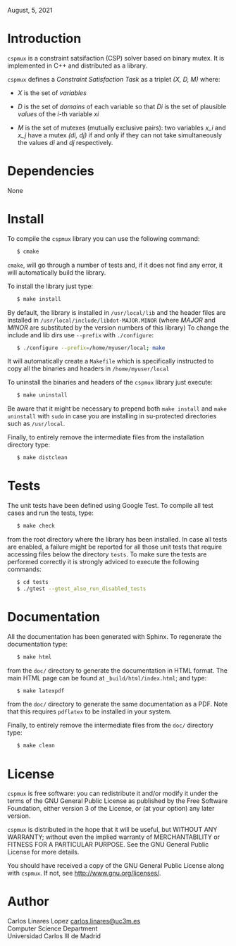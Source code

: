 August, 5, 2021

# Introduction #

`cspmux` is a constraint satsifaction (CSP) solver based on binary mutex. It is implemented in C++ and distributed as a library.

`cspmux` defines a *Constraint Satisfaction Task* as a triplet *(X, D, M)* where:

* *X* is the set of *variables*

* *D* is the set of *domains* of each variable so that *Di* is the set of plausible *values* of the *i*-th variable *xi*

* *M* is the set of mutexes (mutually exclusive pairs): two variables *x_i* and *x_j*  have a mutex *(di, dj)* if and only if they can not take simultaneously the values *di* and *dj* respectively.


# Dependencies #

None


# Install #

To compile the `cspmux` library you can use the following command:

```bash
   $ cmake
```

`cmake`, will go through a number of tests and, if it does not find any error, it will automatically build the library.

To install the library just type:

```bash
   $ make install
```    

By default, the library is installed in `/usr/local/lib` and the header files are installed in `/usr/local/include/libdot-MAJOR.MINOR` (where *MAJOR* and *MINOR* are substituted by the version numbers of this library) To change the include and lib dirs use `--prefix` with `./configure`:

```bash
   $ ./configure --prefix=/home/myuser/local; make
```

It will automatically create a `Makefile` which is specifically instructed to copy all the binaries and headers in `/home/myuser/local`

To uninstall the binaries and headers of the `cspmux` library just execute:

```bash
   $ make uninstall
```    

Be aware that it might be necessary to prepend both `make install` and `make uninstall` with `sudo` in case you are installing in su-protected directories such as `/usr/local`.

Finally, to entirely remove the intermediate files from the installation directory type:

```bash
   $ make distclean
```   


# Tests #

The unit tests have been defined using Google Test. To compile all test cases and run the tests, type:

```bash
   $ make check
```    

from the root directory where the library has been installed. In case all tests are enabled, a failure might be reported for all those unit tests that require accessing files below the directory `tests`. To make sure the tests are performed correctly it is strongly adviced to execute the following commands:

```bash
   $ cd tests
   $ ./gtest --gtest_also_run_disabled_tests
```    

# Documentation #

All the documentation has been generated with Sphinx. To regenerate the documentation type:

```bash
   $ make html
```    

from the `doc/` directory to generate the documentation in HTML format. The main HTML page can be found at `_build/html/index.html`; and type:

```bash
   $ make latexpdf
```    
from the `doc/` directory to generate the same documentation as a PDF. Note that this requires `pdflatex` to be installed in your system.

Finally, to entirely remove the intermediate files from the `doc/` directory type:

```bash
   $ make clean
```   


# License #

`cspmux` is free software: you can redistribute it and/or modify it under the terms of the GNU General Public License as published by the Free Software Foundation, either version 3 of the License, or (at your option) any later version.

`cspmux` is distributed in the hope that it will be useful, but WITHOUT ANY WARRANTY; without even the implied warranty of MERCHANTABILITY or FITNESS FOR A PARTICULAR PURPOSE.  See the GNU General Public License for more details.

You should have received a copy of the GNU General Public License along with `cspmux`.  If not, see <http://www.gnu.org/licenses/>.


# Author #

Carlos Linares Lopez <carlos.linares@uc3m.es>  
Computer Science Department  
Universidad Carlos III de Madrid


